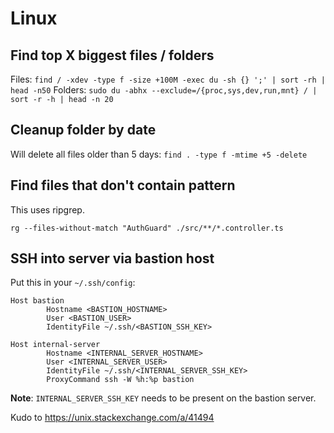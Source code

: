 # Linux

## Find top X biggest files / folders

Files: `find / -xdev -type f -size +100M -exec du -sh {} ';' | sort -rh | head -n50`
Folders: `sudo du -abhx --exclude=/{proc,sys,dev,run,mnt} / | sort -r -h | head -n 20`

## Cleanup folder by date

Will delete all files older than 5 days: `find . -type f -mtime +5 -delete`

## Find files that don't contain pattern

This uses ripgrep.

`rg --files-without-match "AuthGuard" ./src/**/*.controller.ts`

## SSH into server via bastion host

Put this in your `~/.ssh/config`:
```
Host bastion
        Hostname <BASTION_HOSTNAME>
        User <BASTION_USER>
        IdentityFile ~/.ssh/<BASTION_SSH_KEY>

Host internal-server
        Hostname <INTERNAL_SERVER_HOSTNAME>
        User <INTERNAL_SERVER_USER>
        IdentityFile ~/.ssh/<INTERNAL_SERVER_SSH_KEY>
        ProxyCommand ssh -W %h:%p bastion
```

**Note**: `INTERNAL_SERVER_SSH_KEY` needs to be present on the bastion server.

Kudo to https://unix.stackexchange.com/a/41494
